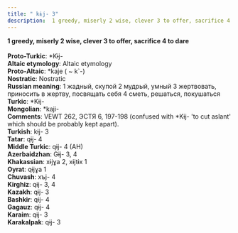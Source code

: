 ```yaml
---
title: " kɨj- 3"
description:  1 greedy, miserly 2 wise, clever 3 to offer, sacrifice 4 to dare
---
```

<p data-pagefind-weight="0.5">
<strong> 1 greedy, miserly 2 wise, clever 3 to offer, sacrifice 4 to dare</strong><br><br>
<strong>Proto-Turkic</strong>:  *Kɨj-<br>
<strong>Altaic etymology</strong>:  Altaic etymology<br>
<strong> Proto-Altaic</strong>:  *kaje ( ~ k`-)<br>
<strong>Nostratic</strong>:  Nostratic<br>
<strong>Russian meaning</strong>:  1 жадный, скупой 2 мудрый, умный 3 жертвовать, приносить в жертву, посвящать себя 4 сметь, решаться, покушаться<br>
<strong>Turkic</strong>:  *Kɨj-<br>
<strong>Mongolian</strong>:  *kaji-<br>
<strong>Comments</strong>:  VEWT 262, ЭСТЯ 6, 197-198 (confused with *Kɨj- 'to cut aslant' which should be probably kept apart).<br>
<strong>Turkish</strong>:  kɨj- 3<br>
<strong>Tatar</strong>:  qɨj- 4<br>
<strong>Middle Turkic</strong>:  qɨj- 4 (AH)<br>
<strong>Azerbaidzhan</strong>:  Gɨj- 3, 4<br>
<strong>Khakassian</strong>:  xɨjɣa 2, xɨjtɨx 1<br>
<strong>Oyrat</strong>:  qɨjɣa 1<br>
<strong>Chuvash</strong>:  xъj- 4<br>
<strong>Kirghiz</strong>:  qɨj- 3, 4<br>
<strong>Kazakh</strong>:  qɨj- 3<br>
<strong>Bashkir</strong>:  qɨj- 4<br>
<strong>Gagauz</strong>:  qɨj- 4<br>
<strong>Karaim</strong>:  qɨj- 3<br>
<strong>Karakalpak</strong>:  qɨj- 3<br>

</p>
